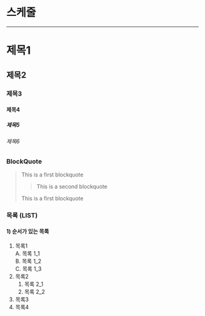 # 스케줄

---

# 제목1

## 제목2

### 제목3

#### 제목4

##### 제목5

###### 제목6

### BlockQuote

> This is a first blockquote
>
> > This is a second blockquote
>
> This is a first blockquote

### 목록 (LIST)

#### 1) 순서가 있는 목록

1. 목록1  
   A. 목록 1_1  
   B. 목록 1_2  
   C. 목록 1_3
2. 목록2
   1. 목록 2_1
   2. 목록 2_2
3. 목록3
4. 목록4
